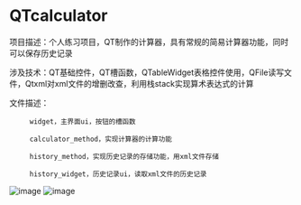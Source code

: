 # QTcalculator
项目描述：个人练习项目，QT制作的计算器，具有常规的简易计算器功能，同时可以保存历史记录

涉及技术：QT基础控件，QT槽函数，QTableWidget表格控件使用，QFile读写文件，Qtxml对xml文件的增删改查，利用栈stack实现算术表达式的计算

文件描述：

         widget，主界面ui，按钮的槽函数
         
         calculator_method，实现计算器的计算功能
         
         history_method，实现历史记录的存储功能，用xml文件存储
         
         history_widget，历史记录ui，读取xml文件的历史记录

![image]([public/image/calculatorWidget.png](https://github.com/Eternal-zdh/QTcalculator/blob/main/image/calculatorWidget.png))
![image]([public/image/historyWidget.png](https://github.com/Eternal-zdh/QTcalculator/blob/main/image/historyWidget.png))
